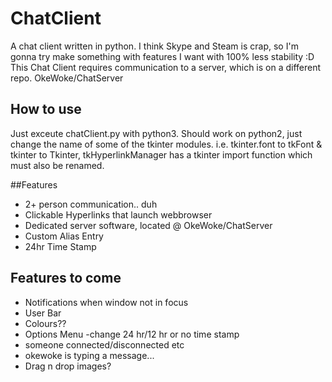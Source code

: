 # ChatClient
A chat client written in python.
I think Skype and Steam is crap, so I'm gonna try make something with features I want with 100% less stability :D
This Chat Client requires communication to a server, which is on a different repo. OkeWoke/ChatServer

## How to use
Just exceute chatClient.py with python3.
Should work on python2, just change the name of some of the tkinter modules. 
i.e. tkinter.font to tkFont & tkinter to Tkinter, tkHyperlinkManager has a tkinter import function which must also be renamed.

##Features
- 2+ person communication.. duh
- Clickable Hyperlinks that launch webbrowser
- Dedicated server software, located @ OkeWoke/ChatServer
- Custom Alias Entry
- 24hr Time Stamp

## Features to come
- Notifications when window not in focus
- User Bar
- Colours??
- Options Menu -change 24 hr/12 hr or no time stamp
- someone connected/disconnected etc
- okewoke is typing a message...
- Drag n drop images?

